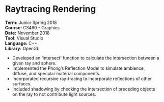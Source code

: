 # Raytracing Rendering

**Term:** Junior Spring 2018  
**Course:** CS460 - Graphics  
**Date:** November 2018  
**Tool:** Visual Studio  
**Language:** C++  
**Library:** OpenGL

* Developed an ‘intersect’ function to calculate the intersection
  between a given ray and sphere.
* Implemented the Phong’s Reflection Model to simulate ambience,
  diffuse, and specular material components.
* Incorporated recursive ray-tracing to incorporate reflections of
  other surfaces.
* Included shadowing by checking the intersection of preceding objects
  on the ray to not contribute light sources. 
